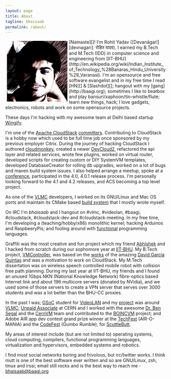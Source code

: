 ```yaml
---
layout: page
title: About
tagline: bhaisaab
permalink: /about/
---
```


<img align="left" style="padding: 5px;" src="/assets/img/avatar.jpg"/>
[Namaste][]! I'm Rohit Yadav ([Devanāgarī][devnagari]: रोहित यादव). I earned my
B.Tech and M.Tech (IDD) in computer science and engineering from
[IIT-BHU](http://en.wikipedia.org/wiki/Indian_Institute_of_Technology_%28Banaras_Hindu_University%29_Varanasi).
I'm an opensource and free software evangelist and in my free time I read [HN][]
&amp; [Slashdot][]; hangout with my [gang](http://baagi.org); sometimes I like
to beatbox and play bansuri/xaphoon/tin-whistle/flute; learn new things, hack;
I love gadgets, electronics, robots and work on some opensource projects.

These days I'm hacking with my awesome team at Delhi based startup [Wingify](http://wingify.com).

I'm one of the [Apache CloudStack](http://incubator.apache.org/cloudstack/)
[committers](https://www.ohloh.net/p/CloudStack/contributors/).
Contributing to CloudStack is a hobby now which used to be full time job once
sponsored by my previous employer Citrix. During the journey of hacking CloudStack I authored
[cloudmonkey](http://pypi.python.org/pypi/cloudmonkey), created a newer
[DevCloud2](http://people.apache.org/~bhaisaab/cloudstack/devcloud/devcloud2.ova),
refactored the api layer and related services, wrote few plugins, worked on
virtual router, developed scripts for creating custom or DIY SystemVM templates,
developed DatabaseCreator for rolling db upgrades, worked on a lot of bugs and
maven build system issues. I also helped arrange a meetup, spoke at a
[conference](http://collab12.cloudstack.org/), participated in the 4.0, 4.0.1
release process. I'm personally looking forward to the 4.1 and 4.2 releases, and
ACS becoming a top level project.

As one of the [VLMC][] developers, I worked on its GNU/Linux and Mac OS ports
and maintain its CMake based [build system][CMakeQt] that I mostly wrote myself.

On IRC I'm *bhaisaab* and I hangout on #vlmc, #videolan, #baagi, #cloudstack, #cloudstack-dev
and #cloudstack-meeting. In my free time, I'm developing a (teaching/hobby/x86)
monolithic kernel; hacking Arduinos and RaspbeeryPis; and fooling around with
[functional](http://learnyouahaskell.com/) programming languages.

Graffiti was the most creative and fun project which my friend [Abhishek][] and
I hacked from scratch during our sophomore year at [IIT-BHU][]. My B.Tech
project, [VMController], was based on the [works][david-boincvm] of the amazing
[David Garcia Quintas][david] and was a motivation to work on CloudStack.
My M.Tech dissertation was on wireless speech
controlled mobile robot with collision free path planning. During my last year
at IIT-BHU, my friends and I found an unused 1Gbps NKN (National Knowledge
Network) fibre-optics based Internet link and about 196 multicore servers
(donated by NVidia), and we used some of those servers to create a VPN server
that serves over 3000 students and was a lot better than the BHU-CC proxies.

In the past I was; [GSoC] student for [VideoLAN][yt-vlmc-wiki] and my
[project][gsoc-project] was around [VLMC][]; [Unpaid Associate][boincvm] at CERN
and I worked with the awesome [Dr. Ben Segal][ben] and the [CernVM][] team and
contributed to the [BOINCVM][boincvm] project; and Adobe AIR app dev contest
grand prize winner at the [TechFest][] (AIR-O-MANIA) and the [CodeFest][] (Gumbo
Rumble), for [ScuttleButt][].

My areas of interest include (but are not limited to) operating systems, cloud
computing, compilers, functional programming languages, virtualization and
hypervisors, embedded systems and _robotics_.

I find most social networks boring and frivolous, but irc/twitter works. I think
mutt is one of the best software ever written and so are GNU/Linux, zsh, tmux and
irssi; email still rocks and is the best way to reach me - <bhaisaab@baagi.org>

[Namaste]: http://en.wikipedia.org/wiki/Namaste
[devnagari]: http://en.wikipedia.org/wiki/Devan%C4%81gar%C4%AB
[IIT-BHU]: http://itbhu.ac.in
[HN]: http://news.ycombinator.com
[Slashdot]: http://slashdot.org
[VLMC]: http://trac.videolan.org/vlmc
[CMakeQt]: https://github.com/bhaisaab/cmakeqt
[Abhishek]: http://theshowstopper.in
[VMController]: http://code.google.com/p/vmcontroller
[david-boincvm]: http://bitbucket.org/dgquintas/boincvm
[david]: http://www.linkedin.com/in/davidgarciaquintas
[GSoC]: http://en.wikipedia.org/wiki/Google_Summer_of_Code
[yt-vlmc-wiki]: http://wiki.videolan.org/SoC_2010/Youtube_Integration_VLMC
[gsoc-project]: http://www.google-melange.com/gsoc/project/google/gsoc2010/rohit_yadav/25001
[boincvm]: http://code.google.com/p/boincvm
[ben]: http://ben.web.cern.ch/ben/
[CernVM]: http://cernvm.cern.ch/cernvm/
[TechFest]: http://www.techfest.org/
[CodeFest]: http://itbhu.ac.in/codefest/
[ScuttleButt]: /files/old/scuttlebutt.zip

<script type="text/javascript">
  mixpanel.track("About Page");
</script>
